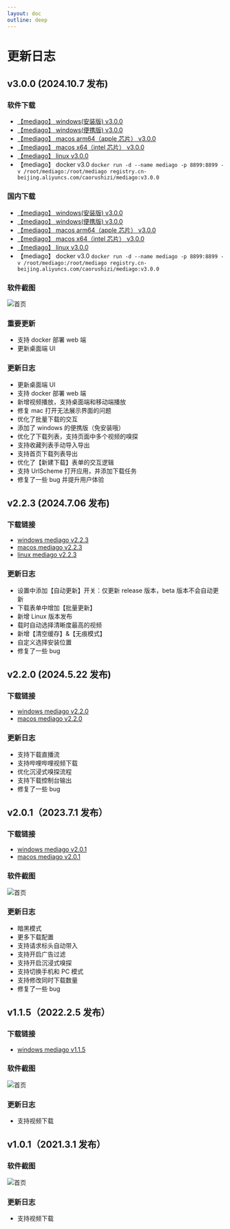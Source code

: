 ```yaml
---
layout: doc
outline: deep
---
```

# 更新日志

## v3.0.0 (2024.10.7 发布)

### 软件下载

- [【mediago】 windows(安装版) v3.0.0](https://github.com/caorushizi/mediago/releases/download/v3.0.0/mediago-setup-win32-x64-3.0.0.exe)
- [【mediago】 windows(便携版) v3.0.0](https://github.com/caorushizi/mediago/releases/download/v3.0.0/mediago-portable-win32-x64-3.0.0.exe)
- [【mediago】 macos arm64（apple 芯片） v3.0.0](https://github.com/caorushizi/mediago/releases/download/v3.0.0/mediago-setup-darwin-x64-3.0.0.dmg)
- [【mediago】 macos x64（intel 芯片） v3.0.0](https://github.com/caorushizi/mediago/releases/download/v3.0.0/mediago-setup-darwin-arm64-3.0.0.dmg)
- [【mediago】 linux v3.0.0](https://github.com/caorushizi/mediago/releases/download/v3.0.0/mediago-setup-linux-amd64-3.0.0.deb)
- 【mediago】 docker v3.0 `docker run -d --name mediago -p 8899:8899 -v /root/mediago:/root/mediago registry.cn-beijing.aliyuncs.com/caorushizi/mediago:v3.0.0`

### 国内下载

- [【mediago】 windows(安装版) v3.0.0](https://static.ziying.site/mediago/mediago-setup-win32-x64-3.0.0.exe)
- [【mediago】 windows(便携版) v3.0.0](https://static.ziying.site/mediago/mediago-portable-win32-x64-3.0.0.exe)
- [【mediago】 macos arm64（apple 芯片） v3.0.0](https://static.ziying.site/mediago/mediago-setup-darwin-arm64-3.0.0.dmg)
- [【mediago】 macos x64（intel 芯片） v3.0.0](https://static.ziying.site/mediago/mediago-setup-darwin-x64-3.0.0-beta.5.dmg)
- [【mediago】 linux v3.0.0](https://static.ziying.site/mediago/mediago-setup-linux-amd64-3.0.0.deb)
- 【mediago】 docker v3.0 `docker run -d --name mediago -p 8899:8899 -v /root/mediago:/root/mediago registry.cn-beijing.aliyuncs.com/caorushizi/mediago:v3.0.0`

### 软件截图

![首页](./images/changelog4.png)

### 重要更新

- 支持 docker 部署 web 端
- 更新桌面端 UI

### 更新日志

- 更新桌面端 UI
- 支持 docker 部署 web 端
- 新增视频播放，支持桌面端和移动端播放
- 修复 mac 打开无法展示界面的问题
- 优化了批量下载的交互
- 添加了 windows 的便携版（免安装哦）
- 优化了下载列表，支持页面中多个视频的嗅探
- 支持收藏列表手动导入导出
- 支持首页下载列表导出
- 优化了【新建下载】表单的交互逻辑
- 支持 UrlScheme 打开应用，并添加下载任务
- 修复了一些 bug 并提升用户体验

## v2.2.3 (2024.7.06 发布)

### 下载链接

- [windows mediago v2.2.3](https://github.com/caorushizi/mediago/releases/download/v2.2.3/mediago-setup-x64-2.2.3.exe)
- [macos mediago v2.2.3](https://github.com/caorushizi/mediago/releases/download/v2.2.3/mediago-setup-x64-2.2.3.dmg)
- [linux mediago v2.2.3](https://github.com/caorushizi/mediago/releases/download/v2.2.3/mediago-setup-arm64-2.2.3.dmg)

### 更新日志

- 设置中添加【自动更新】开关：仅更新 release 版本，beta 版本不会自动更新
- 下载表单中增加【批量更新】
- 新增 Linux 版本发布
- 载时自动选择清晰度最高的视频
- 新增【清空缓存】&【无痕模式】
- 自定义选择安装位置
- 修复了一些 bug

## v2.2.0 (2024.5.22 发布)

### 下载链接

- [windows mediago v2.2.0](https://github.com/caorushizi/mediago/releases/download/v2.2.0/mediago-setup-2.2.0.exe)
- [macos mediago v2.2.0](https://github.com/caorushizi/mediago/releases/download/v2.2.0/mediago-setup-2.2.0.dmg)

### 更新日志

- 支持下载直播流
- 支持哔哩哔哩视频下载
- 优化沉浸式嗅探流程
- 支持下载控制台输出
- 修复了一些 bug

## v2.0.1（2023.7.1 发布）

### 下载链接

- [windows mediago v2.0.1](https://github.com/caorushizi/mediago/releases/download/v2.0.1/media-downloader-setup-2.0.1.exe)
- [macos mediago v2.0.1](https://github.com/caorushizi/mediago/releases/download/v2.0.1/media-downloader-setup-2.0.1.dmg)

### 软件截图

![首页](./images/changelog3.png)

### 更新日志

- 暗黑模式
- 更多下载配置
- 支持请求标头自动带入
- 支持开启广告过滤
- 支持开启沉浸式嗅探
- 支持切换手机和 PC 模式
- 支持修改同时下载数量
- 修复了一些 bug

## v1.1.5（2022.2.5 发布）

### 下载链接

- [windows mediago v1.1.5](https://github.com/caorushizi/mediago/releases/download/1.1.5/media-downloader-setup-1.1.4.exe)

### 软件截图

![首页](./images/changelog2.webp)

### 更新日志

- 支持视频下载

## v1.0.1（2021.3.1 发布）

### 软件截图

![首页](./images/changelog1.webp)

### 更新日志

- 支持视频下载
